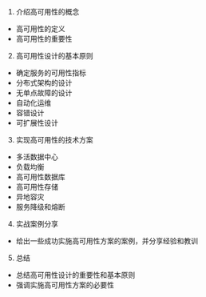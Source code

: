 1. 介绍高可用性的概念
* 高可用性的定义
* 高可用性的重要性
2. 高可用性设计的基本原则
* 确定服务的可用性指标
* 分布式架构的设计
* 无单点故障的设计
* 自动化运维
* 容错设计
* 可扩展性设计
3. 实现高可用性的技术方案
* 多活数据中心
* 负载均衡
* 高可用性数据库
* 高可用性存储
* 异地容灾
* 服务降级和熔断
4. 实战案例分享
* 给出一些成功实施高可用性方案的案例，并分享经验和教训
5. 总结
* 总结高可用性设计的重要性和基本原则
* 强调实施高可用性方案的必要性
